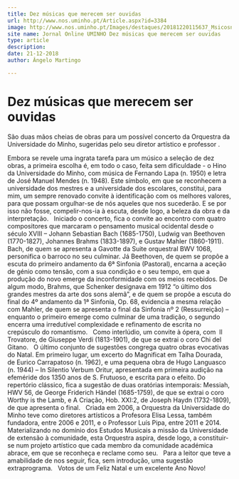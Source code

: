 ```yaml
---
title: Dez músicas que merecem ser ouvidas
url: http://www.nos.uminho.pt/Article.aspx?id=3384
image: http://www.nos.uminho.pt/Images/destaques/20181220115637_MsicosnoLgPao.jpg
site name: Jornal Online UMINHO Dez músicas que merecem ser ouvidas
type: article
description: 
date: 21-12-2018
author: Ângelo Martingo

---
```

# Dez músicas que merecem ser ouvidas


  

São duas mãos cheias de obras para um possível concerto da Orquestra da Universidade do Minho, sugeridas pelo seu diretor artístico e professor .

Embora se revele uma ingrata tarefa para um músico a seleção de dez obras, a primeira escolha é, em todo o caso, feita sem dificuldade - o Hino da Universidade do Minho, com música de Fernando Lapa (n. 1950) e letra de José Manuel Mendes (n. 1948). Este símbolo, em que se reconhecem a universidade dos mestres e a universidade dos escolares, constitui, para mim, um sempre renovado convite à identificação com os melhores valores, para que possam orgulhar-se de nós aqueles que nos sucederão. E se por isso não fosse, compelir-nos-ia à escuta, desde logo, a beleza da obra e da interpretação.
 
Iniciado o concerto, fica o convite ao encontro com quatro compositores que marcaram o pensamento musical ocidental desde o século XVIII – Johann Sebastian Bach (1685-1750), Ludwig van Beethoven (1770-1827), Johannes Brahms (1833-1897), e Gustav Mahler (1860-1911). Bach, de quem se apresenta a Gavotte da Suite orquestral BWV 1068, personifica o barroco no seu culminar. Já Beethoven, de quem se propõe a escuta do primeiro andamento da 6ª Sinfonia (Pastoral), encarna a aceção de génio como tensão, com a sua condição e o seu tempo, em que a produção do novo emerge da inconformidade com os meios recebidos. De algum modo, Brahms, que Schenker designava em 1912 “o último dos grandes mestres da arte dos sons alemã”, e de quem se propõe a escuta do final do 4º andamento da 1ª Sinfonia, Op. 68, evidencia a mesma relação com Mahler, de quem se apresenta o final da Sinfonia nº 2 (Ressurreição) – enquanto o primeiro emerge como culminar de uma tradição, o segundo encerra uma irredutível complexidade e refinamento de escrita no crepúsculo do romantismo.
 
Como interlúdio, um convite à ópera, com  Il Trovatore, de Giuseppe Verdi (1813-1901), de que se extrai o coro Chi del Gitano.
 
O último conjunto de sugestões congrega quatro obras evocativas do Natal. Em primeiro lugar, um excerto do Magnificat em Talha Dourada, de Eurico Carrapatoso (n. 1962), e uma pequena obra de Hugo Languasco (n. 1944) – In Silentio Verbum Oritur, apresentada em primeira audição na efeméride dos 1350 anos de S. Frutuoso, e escrita para o efeito. Do repertório clássico, fica a sugestão de duas oratórias intemporais: Messiah, HWV 56, de George Friderich Händel (1685-1759), de que se extrai o coro Worthy is the Lamb, e A Criação, Hob. XXI:2, de Joseph Haydn (1732-1809), de que apresenta o final.
 
Criada em 2006, a Orquestra da Universidade do Minho teve como diretores artísticos a Profesora Elisa Lessa, também fundadora, entre 2006 e 2011, e o Professor Luís Pipa, entre 2011 e 2014. Materializando no domínio dos Estudos Musicais a missão da Universidade de extensão à comunidade, esta Orquestra aspira, desde logo, a constituir-se num projeto artístico que cada membro da comunidade académica abrace, em que se reconheça e reclame como seu.
 
Para a leitor que teve a amabilidade de nos seguir, fica, sem introdução, uma sugestão extraprograma.
 
Votos de um Feliz Natal e um excelente Ano Novo!

